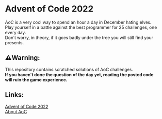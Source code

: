 # Advent of Code 2022
AoC is a very cool way to spend an hour a day in December hating elves.
Play yourself in a battle against the best programmer for 25 challenges, one every day. <br>
Don't worry, in theory, if it goes badly under the tree you will still find your presents.

## ⚠️Warning: 
This repository contains scratched solutions of AoC challenges. <br>
**If you haven't done the question of the day yet, reading the posted code will ruin the game experience.**

## Links:
[Advent of Code 2022](https://adventofcode.com/2022) <br>
[About AoC](https://adventofcode.com/2022/about)